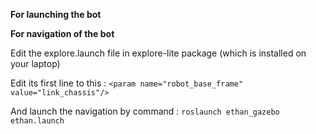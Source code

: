  **For launching the bot**



**For navigation of the bot**

Edit the explore.launch file in explore-lite package (which is installed on your laptop)

Edit its first line to this : 
`<param name="robot_base_frame" value="link_chassis"/>`

And launch the navigation by command : 
`roslaunch ethan_gazebo ethan.launch`

